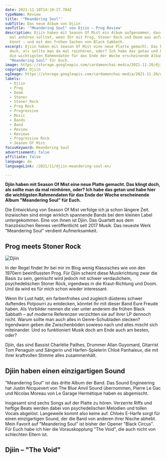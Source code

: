 ```yaml
---
date: 2021-11-10T14:19:27.784Z
typeName: Review
title: '"Meandering Soul"'
subTitle: Das neue Album von Djiin
seoTitle: '"Meandering Soul" von Djiin – Prog Review'
description: Djiin haben mit Season Of Mist ein Album aufgenommen, dass Ihr Euch
  mal anhören solltet, wenn Ihr mit Prog, Stoner Rock und Doom was anfangen
  könnt – und mit den frühen Sachen von Black Sabbath.
excerpt: Djiin haben mit Season Of Mist eine neue Platte gemacht. Das klingt
  doch, als sollte man da mal reinhören, oder? Ich habe das getan und habe hier
  die wichtigsten Rahmendaten für das Ende der Woche erscheinende Album
  "Meandering Soul" für Euch.
image: https://storage.googleapis.com/cardamonchai-media/2021-11-20/djiin-2-jpeg-imagine-280808_614f44_800_533/640.webp
copyright: Djiin
ogImage: https://storage.googleapis.com/cardamonchai-media/2021-11-20/djiin-fb-png-imagine-c8c8c8_656565_1200_628/640.webp
labels:
  - Djiin
  - Prog
  - Doom
  - Stoner
  - Stoner Rock
  - Prog Rock
  - Progressive
  - Music
  - Bands
  - Band
  - Review
  - Reviews
  - Progressive Rock
  - Season Of Mist
focusKeyword: Meandering Soul
advertisement: false
affiliate: false
language: de
languageLink: /2021/11/djiin-meandering-soul-en/

---
```


**Djiin haben mit Season Of Mist eine neue Platte gemacht. Das klingt doch, als sollte man da mal reinhören, oder? Ich habe das getan und habe hier die wichtigsten Rahmendaten für das Ende der Woche erscheinende Album "Meandering Soul" für Euch.**

Die Entwicklung von Season Of Mist verfolge ich ja schon längere Zeit. Inzwischen sind einige wirklich spannende Bands bei dem kleinen Label untergekommen. Eine von ihnen ist Djiin. Das Quartett aus dem französischen Rennes veröffentlicht seit 2017 Musik. Das neueste Werk "Meandering Soul" verdient Aufmerksamkeit.

## Prog meets Stoner Rock

![Djiin](https://storage.googleapis.com/cardamonchai-media/2021-11-20/djiin-3-jpeg-imagine-281808_503a1f_800_1000/640.webp 'Djiin')

In der Regel findet Ihr bei mir im Blog wenig Klassisches wie von den 1970ern beeinflussten Prog. Für Djiin scheint diese Musikrichtung zwar die Basis zu sein, gemischt wird jedoch mit schwer verdaulichem, psychedelischen Stoner Rock, irgendwas in die Kraut-Richtung und Doom. Und da wird es für mich schon wieder interessant.

Wenn Ihr Lust habt, ein farbenfrohes und zugleich düsteres schwer duftendes Potpourri zu entdecken, könntet Ihr mit dieser Band Eure Freude haben. Als Vorbilder nennen die vier unter anderem die frühen Black Sabbath – auf moderne Referenzen verzichten sie auf ihrer LP dennoch nicht. Warum sollte man auch alles in Genre-Schubladen stecken? Irgendwann geben die Zwischenböden sowieso nach und alles mischt sich miteinander. Und so funktioniert Musik doch am Ende auch am besten, oder?

Djiin, das sind Bassist Charlélie Pailhes, Drummer Allan Guyomard, Gitarrist Tom Penaguin und Sängerin und Harfen-Spielerin Chloé Panhaleux, die mit ihrer kraftvollen Stimme alles zusammenhält.

## Djiin haben einen einzigartigen Sound

"Meandering Soul" ist das dritte Album der Band. Das Sound Engineering hat Justin Nicquevert von The Blue Anvil Sound übernommen, Pierre Le Gac und Nicolas Moreau von Le Garage Hermétique haben es abgemischt.

Insgesamt sind sechs Songs auf der Platte zu hören. Verzerrte Riffs und heftige Beats werden dabei von psychedelischen Melodien und tollen Vocals abgelöst. Langeweile kommt also keine auf. Chloés E-Harfe sorgt für einen einzigartigen Sound, der die Band von anderen ihrer Nische abhebt. Mein Favorit auf "Meandering Soul" ist bisher der Opener "Black Circus". Für Euch habe ich hier die Vorauskopplung "The Void", die auch nicht von schlechten Eltern ist.

## Djiin – "The Void"

<YouTube id="nI0BNoZQvXQ" />
